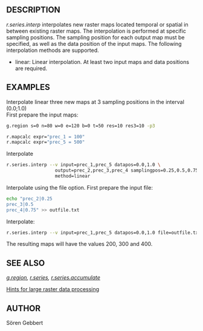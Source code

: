 ## DESCRIPTION

*r.series.interp* interpolates new raster maps located temporal or
spatial in between existing raster maps. The interpolation is performed
at specific sampling positions. The sampling position for each output
map must be specified, as well as the data position of the input maps.
The following interpolation methods are supported.

- linear: Linear interpolation. At least two input maps and data
  positions are required.

## EXAMPLES

Interpolate linear three new maps at 3 sampling positions in the
interval (0.0;1.0)  
First prepare the input maps:  

```sh
g.region s=0 n=80 w=0 e=120 b=0 t=50 res=10 res3=10 -p3

r.mapcalc expr="prec_1 = 100"
r.mapcalc expr="prec_5 = 500"
```

Interpolate

```sh
r.series.interp --v input=prec_1,prec_5 datapos=0.0,1.0 \
                  output=prec_2,prec_3,prec_4 samplingpos=0.25,0.5,0.75 \
                  method=linear
```

Interpolate using the file option. First prepare the input file:  

```sh
echo "prec_2|0.25
prec_3|0.5
prec_4|0.75" >> outfile.txt
```

Interpolate:

```sh
r.series.interp --v input=prec_1,prec_5 datapos=0.0,1.0 file=outfile.txt method=linear
```

The resulting maps will have the values 200, 300 and 400.

## SEE ALSO

*[g.region](g.region.md), [r.series](r.series.md),
[r.series.accumulate](r.series.accumulate.md)*

[Hints for large raster data
processing](https://grasswiki.osgeo.org/wiki/Large_raster_data_processing)

## AUTHOR

Sören Gebbert
